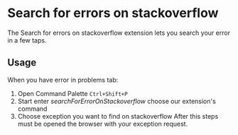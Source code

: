 # Search for errors on stackoverflow 
The Search for errors on stackoverflow extension lets you search your error in a few taps.
## Usage
When you have error in problems tab:
1. Open Command Palette `Ctrl+Shift+P`
2. Start enter *searchForErrorOnStackoverflow* сhoose our extension's command
3. Choose exception you want to find on stackoverflow
After this steps must be opened the browser with your exception request.